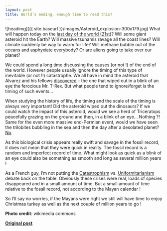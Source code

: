```yaml
---
layout: post
title: World’s ending, enough time to read this?
---
```


![headimg]({{ site.baseurl }}/images/Asteroid_explosion-300x179.jpg)
What will happen today on the [last day of the world (21st)](http://gawker.com/5969770/your-guide-to-the-mayan-apocalypse-the-secret-planet-nibiru-and-the-end-of-the-world-which-is-happening-tomorrow)? Will some giant asteroid hit the Earth? Will massive tsunamis ravage all the coast lines? Will climate suddenly be way to warm for life? Will methane bubble out of the oceans and asphyxiate everybody? Or are aliens going to take over our planet?

We could spend a long time discussing the causes (or not !) of the end of the world. However people usually ignore the timing of this type of inevitable (or not !!) catastrophe. We all have in mind the asteroid that Alvarez and his fellows [discovered](http://books.google.ie/books?hl=en&lr=&id=kkHhl67ixwEC&oi=fnd&pg=PR9&dq=T+Rex+and+the+crater+of+doom&ots=g5osc7NQwx&sig=d0eMdwuET0PS0TPUoA6BzKZMYXU&redir_esc=y) – the one that wiped out in a blink of an eye the ferocious Mr. T-Rex. But what people tend to ignore/forget is the timing of such events…

When studying the history of life, the timing and the scale of the timing is always very important! Did the asteroid wiped out the dinosaurs? If we could watch the impact of this asteroid, would we see a herd of Triceratops peacefully grazing on the ground and then, in a blink of an eye… Nothing ?! Same for the even more massive end-Permian event, would we have seen the trilobites bubbling in the sea and then the day after a desolated planet? [No](http://www.sciencedirect.com/science/article/pii/S0169534703000934).

As this biological crisis appears really swift and savage in the fossil record, it does not mean that they were quick in reality. The fossil record is a random and imperfect record of time. What might look as quick as a blink of an eye could also be something as smooth and long as several million years !

As a French guy, I’m not putting the [Catastrophism](http://en.wikipedia.org/wiki/Catastrophism) vs. [Uniformitarianism](http://en.wikipedia.org/wiki/Uniformitarianism_%28science%29) debate back on the table. Obviously these crises were real, loads of species disappeared and in a small amount of time. But a small amount of time relative to  the fossil record, not according to the Mayan calendar !

So I’ll say no worries, if the Mayans were right we still will have time to enjoy Christmas turkey as well as the next couple of million years to go !


**Photo credit**: wikimedia commons

**[Original post](http://www.ecoevoblog.com/2012/12/21/worlds-ending-enough-time-to-read-this/)**
